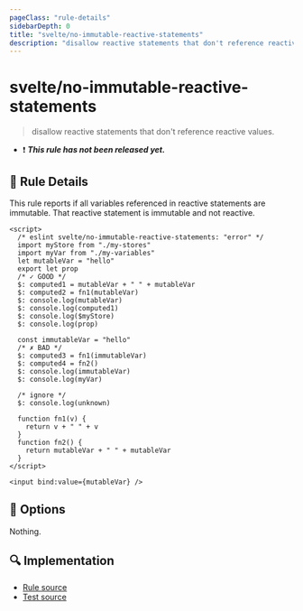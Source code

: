 ```yaml
---
pageClass: "rule-details"
sidebarDepth: 0
title: "svelte/no-immutable-reactive-statements"
description: "disallow reactive statements that don't reference reactive values."
---
```


# svelte/no-immutable-reactive-statements

> disallow reactive statements that don't reference reactive values.

- :exclamation: <badge text="This rule has not been released yet." vertical="middle" type="error"> **_This rule has not been released yet._** </badge>

## :book: Rule Details

This rule reports if all variables referenced in reactive statements are immutable. That reactive statement is immutable and not reactive.

<ESLintCodeBlock>

<!--eslint-skip-->

```svelte
<script>
  /* eslint svelte/no-immutable-reactive-statements: "error" */
  import myStore from "./my-stores"
  import myVar from "./my-variables"
  let mutableVar = "hello"
  export let prop
  /* ✓ GOOD */
  $: computed1 = mutableVar + " " + mutableVar
  $: computed2 = fn1(mutableVar)
  $: console.log(mutableVar)
  $: console.log(computed1)
  $: console.log($myStore)
  $: console.log(prop)

  const immutableVar = "hello"
  /* ✗ BAD */
  $: computed3 = fn1(immutableVar)
  $: computed4 = fn2()
  $: console.log(immutableVar)
  $: console.log(myVar)

  /* ignore */
  $: console.log(unknown)

  function fn1(v) {
    return v + " " + v
  }
  function fn2() {
    return mutableVar + " " + mutableVar
  }
</script>

<input bind:value={mutableVar} />
```

</ESLintCodeBlock>

## :wrench: Options

Nothing.

## :mag: Implementation

- [Rule source](https://github.com/sveltejs/eslint-plugin-svelte/blob/main/src/rules/no-immutable-reactive-statements.ts)
- [Test source](https://github.com/sveltejs/eslint-plugin-svelte/blob/main/tests/src/rules/no-immutable-reactive-statements.ts)
